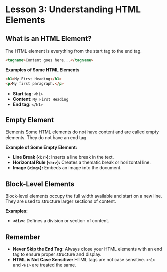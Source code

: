 # **Lesson 3: Understanding HTML Elements**

## **What is an HTML Element?**

The HTML element is everything from the start tag to the end tag.

```html
<tagname>Content goes here...</tagname>
```
**Examples of Some HTML Elements** 

```html
<h1>My First Heading</h1>
<p>My first paragraph.</p>
```

-   **Start tag**: `<h1>`
-   **Content**: `My First Heading`
-   **End tag**: `</h1>`

## **Empty Element**
Elements Some HTML elements do not have content and are called empty elements. They do not have an end tag. 

**Example of Some Empty Element:** 

 -  **Line Break (`<br>`):** Inserts a line break in the text.
 - **Horizontal Rule (`<hr>`):** Creates a thematic break or horizontal line.
 - **Image (`<img>`):** Embeds an image into the document. 

## **Block-Level Elements**

Block-level elements occupy the full width available and start on a new line. They are used to structure larger sections of content.

**Examples:** 
- **`<div>`**: Defines a division or section of content. 

## **Remember**

-   **Never Skip the End Tag:** Always close your HTML elements with an end tag to ensure proper structure and display.
-   **HTML is Not Case Sensitive:** HTML tags are not case sensitive. `<h1>` and `<H1>` are treated the same.
<!--stackedit_data:
eyJoaXN0b3J5IjpbLTE0ODA0MjQyNzMsLTE3NTk2NTU5NzRdfQ
==
-->